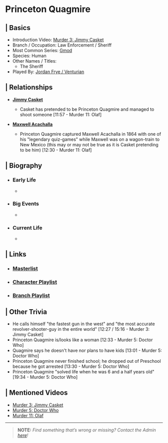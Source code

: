 # Princeton Quagmire 


## | Basics  
- Introduction Video: [Murder 3: Jimmy Casket]()  
- Branch / Occupation: Law Enforcement / Sheriff
- Most Common Series: [Gmod]()  
- Species: Human  
- Other Names / Titles:   
  - The Sheriff  
- Played By: [Jordan Frye / Venturian]()  


## | Relationships  
- [**Jimmy Casket**]()  
  - Casket has pretended to be Princeton Quagmire and managed to shoot someone [11:57 - Murder 11: Olaf]

- [**Maxwell Acachalla**]()
  - Princeton Quagmire captured Maxwell Acachalla in 1864 with one of his "legendary quiz-games" while Maxwell was on a wagon-train to New Mexico \(this may or may not be true as it is Casket pretending to be him) [12:30 - Murder 11: Olaf]


## | Biography  
- ### Early Life  
  -   
- ### Big Events  
  -   
- ### Current Life  
  -   

 
## | Links  
- ### [Masterlist]()  
- ### [Character Playlist]()  
- ### [Branch Playlist]()  


## | Other Trivia  
- He calls himself "the fastest gun in the west" and "the most accurate revolver-shooter-guy in the entire world" [12:27 / 15:16 - Murder 3: Jimmy Casket]
- Princeton Quagmire is/looks like a woman [12:33 - Murder 5: Doctor Who]
- Quagmire says he doesn't have nor plans to have kids [13:01 - Murder 5: Doctor Who]
- Princeton Quagmire never finished school; he dropped out of Preschool because he got arrested [13:30 - Murder 5: Doctor Who]
- Princeton Quagmire "solved life when he was 6 and a half years old" [19:34 - Murder 5: Doctor Who]

## | Mentioned Videos
- [Murder 3: Jimmy Casket]()
- [Murder 5: Doctor Who]()
- [Murder 11: Olaf]()

----

> **NOTE:** *Find something that’s wrong or missing? Contact the Admin [here](./chapter_2.md)!*